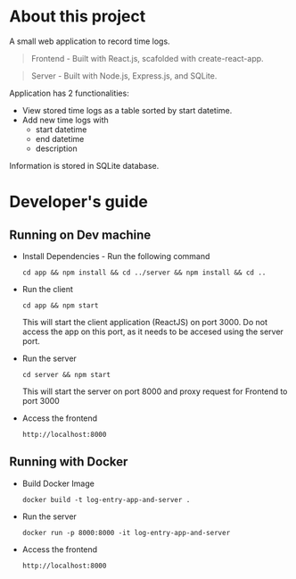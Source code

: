 # About this project
A small web application to record time logs. 

> Frontend - Built with React.js, scafolded with create-react-app.

> Server - Built with Node.js, Express.js, and SQLite.

Application has 2 functionalities:
- View stored time logs as a table sorted by start datetime.
- Add new time logs with
  - start datetime
  - end datetime
  - description

Information is stored in SQLite database.

# Developer's guide

## Running on Dev machine

- Install Dependencies - Run the following command
  ```
  cd app && npm install && cd ../server && npm install && cd ..
  ```

- Run the client
  ```
  cd app && npm start
  ```
  This will start the client application (ReactJS) on port 3000. Do not access the app on this port, as it needs to be accesed using the server port.

- Run the server
  ```
  cd server && npm start
  ```
  This will start the server on port 8000 and proxy request for Frontend to port 3000

- Access the frontend
  ```
  http://localhost:8000
  ```

## Running with Docker
- Build Docker Image
    ```
    docker build -t log-entry-app-and-server .
    ```
- Run the server
    ```
    docker run -p 8000:8000 -it log-entry-app-and-server
    ```
- Access the frontend
  ```
  http://localhost:8000
  ```
